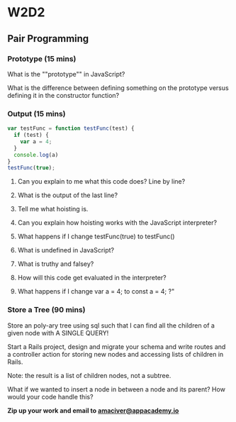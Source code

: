 # W2D2

## Pair Programming

### Prototype (15 mins)
What is the ""prototype"" in JavaScript?

What is the difference between defining something on the prototype versus defining it in the constructor function?

### Output (15 mins)
```javascript
var testFunc = function testFunc(test) {
  if (test) {
    var a = 4;
  }
  console.log(a)
}
testFunc(true);
```

1) Can you explain to me what this code does? Line by line?
2) What is the output of the last line?
3) Tell me what hoisting is.
4) Can you explain how hoisting works with the JavaScript interpreter?

5) What happens if I change testFunc(true) to testFunc()
6) What is undefined in JavaScript?
7) What is truthy and falsey?
8) How will this code get evaluated in the interpreter?

9) What happens if I change var a = 4; to const a = 4; ?"

### Store a Tree (90 mins)
Store an poly-ary tree using sql such that I can find all the children of a given node with A SINGLE QUERY!

Start a Rails project, design and migrate your schema and write routes and a controller action for storing new nodes and accessing lists of children in Rails.

Note: the result is a list of children nodes, not a subtree.

What if we wanted to insert a node in between a node and its parent? How would your code handle this?




**Zip up your work and email to amaciver@appacademy.io**
